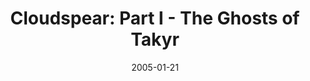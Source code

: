 ---
mission_id: cspear1
slug: "cloudspear-part-i-the-ghosts-of-takyr"
editorsChoice:
title: "Cloudspear: Part I - The Ghosts of Takyr"
authors: 
    - "Kevin Buscemi"
date: 2005-01-21
filename: "cspear1.zip"
description: "Cloudspear is a three part series of new missions for Dark Forces.  It follows New Republic operative Trac Andresk's efforts to hunt down and eliminate a mysterious crime lord."
cover:
levelReplaced:	JABSHIP
difficulty: yes
bm:	yes
fme: yes
wax: yes
three_do: no
voc: yes
gmd: yes
vue: no
lfd: yes
base: "New level from scratch" 
editors: "WDFUSE"

---